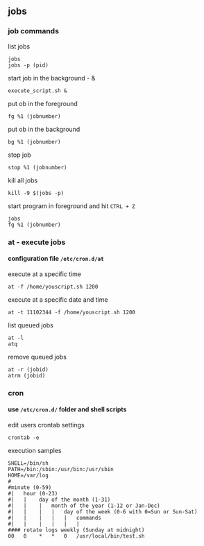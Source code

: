 ## jobs


### job commands

list jobs
```
jobs
jobs -p (pid)
```

start job in the background - &
```
execute_script.sh &
```

put ob in the foreground
```
fg %1 (jobnumber)
```

put ob in the background
```
bg %1 (jobnumber)
```

stop job
```
stop %1 (jobnumber)
```

kill all jobs
```
kill -9 $(jobs -p)
```

start program in foreground and hit `CTRL + Z`
```
jobs
fg %1 (jobnumber)
```

### at - execute jobs

#### configuration file `/etc/cron.d/at`

execute at a specific time
```
at -f /home/youscript.sh 1200
```

execute at a specific date and time
```
at -t 11102344 -f /home/youscript.sh 1200
```

list queued jobs
```
at -l
atq
```

remove queued jobs
```
at -r (jobid)
atrm (jobid)
```

### cron

#### use `/etc/cron.d/` folder and shell scripts

edit users crontab settings
```
crontab -e
```

execution samples
```
SHELL=/bin/sh
PATH=/bin:/sbin:/usr/bin:/usr/sbin
HOME=/var/log
#
#minute (0-59)
#|   hour (0-23)
#|   |    day of the month (1-31)
#|   |    |   month of the year (1-12 or Jan-Dec)
#|   |    |   |   day of the week (0-6 with 0=Sun or Sun-Sat)
#|   |    |   |   |   commands
#|   |    |   |   |   |
#### rotate logs weekly (Sunday at midnight)
00   0    *   *   0   /usr/local/bin/test.sh
```